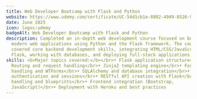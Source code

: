 ```yaml
---
title: Web Developer Bootcamp with Flask and Python
website: https://www.udemy.com/certificate/UC-54d1cb1e-8802-4949-8526-991d070ed98e/
date: June 2025
icon: logos:udemy
badgeAlt: Web Developer Bootcamp with Flask and Python
description: Completed an in-depth web development course focused on building
  modern web applications using Python and the Flask framework. The course
  covered core backend development skills, integrating HTML/CSS/JavaScript with
  Flask, working with databases, and deploying full-stack applications.
skills: <b>Major topics covered:</b></br>• Flask application structure</br>•
  Routing and request handling</br>• Jinja2 templating engine</br>• Form
  handling and WTForms</br>• SQLAlchemy and database integration</br>• User
  authentication and sessions</br>• RESTful API creation with Flask</br>• Error
  handling and blueprints</br>• Frontend integration (Bootstrap,
  JavaScript)</br>• Deployment with Heroku and best practices
---
```

